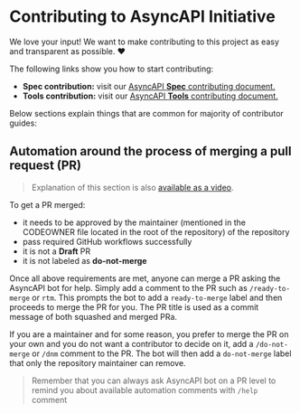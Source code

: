 # Contributing to AsyncAPI Initiative

We love your input! We want to make contributing to this project as easy and transparent as possible. ❤️

The following links show you how to start contributing:
- **Spec contribution:** visit our [AsyncAPI **Spec** contributing document.](https://github.com/asyncapi/spec/blob/master/CONTRIBUTING.md)
- **Tools contribution:** visit our [AsyncAPI **Tools** contributing document.](https://github.com/asyncapi/.github/blob/master/CONTRIBUTING.md)

Below sections explain things that are common for majority of contributor guides:

## Automation around the process of merging a pull request (PR)

> Explanation of this section is also [available as a video](https://youtu.be/QhOv_W6LmrY).

To get a PR merged:
- it needs to be approved by the maintainer (mentioned in the CODEOWNER file located in the root of the repository) of the repository
- pass required GitHub workflows successfully
- it is not a **Draft** PR
- it is not labeled as **do-not-merge**

Once all above requirements are met, anyone can merge a PR asking the AsyncAPI bot for help. Simply add a comment to the PR such as `/ready-to-merge` or `rtm`. This prompts the bot  to add a `ready-to-merge` label and then proceeds to merge the PR for you. The PR title is used as a commit message of both squashed and merged PRa.

If you are a maintainer and for some reason, you prefer to merge the PR on your own and you do not want a contributor to decide on it, add a `/do-not-merge` or `/dnm` comment to the PR. The bot will then add a `do-not-merge` label that only the repository maintainer can remove.

> Remember that you can always ask AsyncAPI bot on a PR level to remind you about available automation comments with `/help` comment
